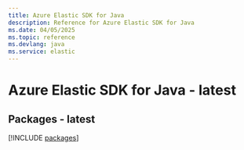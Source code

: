 ```yaml
---
title: Azure Elastic SDK for Java
description: Reference for Azure Elastic SDK for Java
ms.date: 04/05/2025
ms.topic: reference
ms.devlang: java
ms.service: elastic
---
```

# Azure Elastic SDK for Java - latest
## Packages - latest
[!INCLUDE [packages](elastic-index.md)]